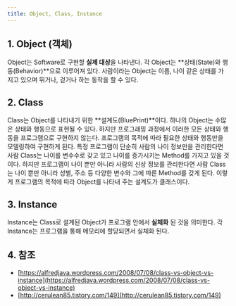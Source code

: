 ```yaml
---
title: Object, Class, Instance
---
```


## 1. Object (객체)

Object는 Software로 구현할 **실제 대상**을 나타낸다. 각 Object는 **상태(State)와 행동(Behavior)**으로 이루어져 있다. 사람이라는 Object는 이름, 나이 같은 상태를 가지고 있으며 뛰거나, 걷거나 하는 동작을 할 수 있다.

## 2. Class

Class는 Object를 나타내기 위한 **설계도(BluePrint)**이다. 하나의 Object는 수많은 상태와 행동으로 표현될 수 있다. 하지만 프로그래밍 과정에서 이러한 모든 상태와 행동을 프로그램으로 구현하지 않는다. 프로그램의 목적에 따라 필요한 상태와 행동만을 모델링하여 구현하게 된다. 특정 프로그램이 단순히 사람의 나이 정보만을 관리한다면 사람 Class는 나이를 변수수로 갖고 있고 나이를 증가시키는 Method를 가지고 있을 것이다. 하지만 프로그램이 나이 뿐만 아니라 사람의 신상 정보를 관리한다면 사람 Class는 나이 뿐만 아니라 성별, 주소 등 다양한 변수와 그에 따른 Method를 갖게 된다. 이렇게 프로그램의 목적에 따라 Object를 나타내 주는 설계도가 클래스이다.

## 3. Instance

Instance는 Class로 설계된 Object가 프로그램 안에서 **실체화** 된 것을 의미한다. 각 Instance는 프로그램을 통해 메모리에 할당되면서 실체화 된다.

## 4. 참조

* [https://alfredjava.wordpress.com/2008/07/08/class-vs-object-vs-instance](https://alfredjava.wordpress.com/2008/07/08/class-vs-object-vs-instance)
* [http://cerulean85.tistory.com/149](http://cerulean85.tistory.com/149)
